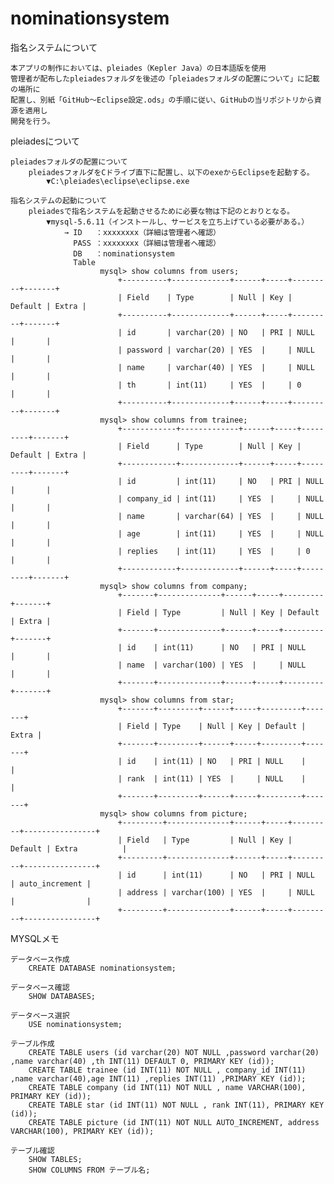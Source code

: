 nominationsystem
================

指名システムについて

	本アプリの制作においては、pleiades（Kepler Java）の日本語版を使用
	管理者が配布したpleiadesフォルダを後述の「pleiadesフォルダの配置について」に記載の場所に
	配置し、別紙「GitHub～Eclipse設定.ods」の手順に従い、GitHubの当リポジトリから資源を適用し
	開発を行う。

pleiadesについて

	pleiadesフォルダの配置について
		pleiadesフォルダをCドライブ直下に配置し、以下のexeからEclipseを起動する。
			▼C:\pleiades\eclipse\eclipse.exe

	指名システムの起動について
		pleiadesで指名システムを起動させるために必要な物は下記のとおりとなる。
			▼mysql-5.6.11（インストールし、サービスを立ち上げている必要がある。）
				→ ID   ：xxxxxxxx（詳細は管理者へ確認）
				  PASS ：xxxxxxxx（詳細は管理者へ確認）
				  DB   ：nominationsystem
				  Table
				  		mysql> show columns from users;
							+----------+-------------+------+-----+---------+-------+
							| Field    | Type        | Null | Key | Default | Extra |
							+----------+-------------+------+-----+---------+-------+
							| id       | varchar(20) | NO   | PRI | NULL    |       |
							| password | varchar(20) | YES  |     | NULL    |       |
							| name     | varchar(40) | YES  |     | NULL    |       |
							| th       | int(11)     | YES  |     | 0       |       |
							+----------+-------------+------+-----+---------+-------+
				  		mysql> show columns from trainee;
				  			+------------+-------------+------+-----+---------+-------+
							| Field      | Type        | Null | Key | Default | Extra |
							+------------+-------------+------+-----+---------+-------+
							| id         | int(11)     | NO   | PRI | NULL    |       |
							| company_id | int(11)     | YES  |     | NULL    |       |
							| name       | varchar(64) | YES  |     | NULL    |       |
							| age        | int(11)     | YES  |     | NULL    |       |
							| replies    | int(11)     | YES  |     | 0       |       |
							+------------+-------------+------+-----+---------+-------+
				  		mysql> show columns from company;
							+-------+--------------+------+-----+---------+-------+
							| Field | Type         | Null | Key | Default | Extra |
							+-------+--------------+------+-----+---------+-------+
							| id    | int(11)      | NO   | PRI | NULL    |       |
							| name  | varchar(100) | YES  |     | NULL    |       |
							+-------+--------------+------+-----+---------+-------+
				  		mysql> show columns from star;
							+-------+---------+------+-----+---------+-------+
							| Field | Type    | Null | Key | Default | Extra |
							+-------+---------+------+-----+---------+-------+
							| id    | int(11) | NO   | PRI | NULL    |       |
							| rank  | int(11) | YES  |     | NULL    |       |
							+-------+---------+------+-----+---------+-------+
						mysql> show columns from picture;
							+---------+--------------+------+-----+---------+----------------+
							| Field   | Type         | Null | Key | Default | Extra          |
							+---------+--------------+------+-----+---------+----------------+
							| id      | int(11)      | NO   | PRI | NULL    | auto_increment |
							| address | varchar(100) | YES  |     | NULL    |                |
							+---------+--------------+------+-----+---------+----------------+

MYSQLメモ

	データベース作成
		CREATE DATABASE nominationsystem;

	データベース確認
		SHOW DATABASES;

	データベース選択
		USE nominationsystem;

	テーブル作成
		CREATE TABLE users (id varchar(20) NOT NULL ,password varchar(20) ,name varchar(40) ,th INT(11) DEFAULT 0, PRIMARY KEY (id));
		CREATE TABLE trainee (id INT(11) NOT NULL , company_id INT(11) ,name varchar(40),age INT(11) ,replies INT(11) ,PRIMARY KEY (id));
		CREATE TABLE company (id INT(11) NOT NULL , name VARCHAR(100), PRIMARY KEY (id));
		CREATE TABLE star (id INT(11) NOT NULL , rank INT(11), PRIMARY KEY (id));
		CREATE TABLE picture (id INT(11) NOT NULL AUTO_INCREMENT, address VARCHAR(100), PRIMARY KEY (id));

	テーブル確認
		SHOW TABLES;
		SHOW COLUMNS FROM テーブル名;


